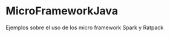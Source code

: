 MicroFrameworkJava
==================

Ejemplos sobre el uso de los micro framework Spark y Ratpack
